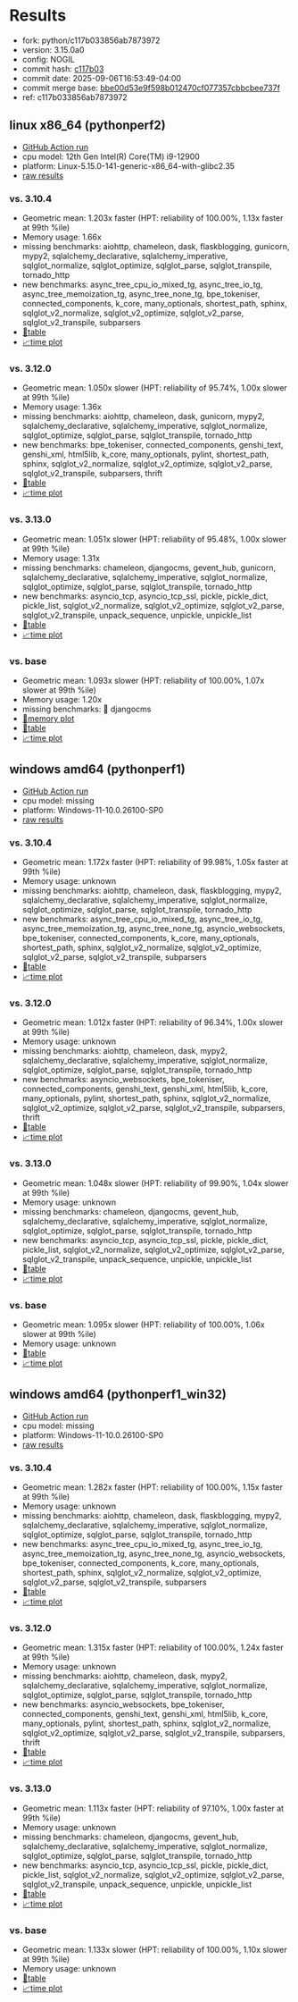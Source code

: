 # Results

- fork: python/c117b033856ab7873972
- version: 3.15.0a0
- config: NOGIL
- commit hash: [c117b03](https://github.com/python/cpython/commit/c117b03)
- commit date: 2025-09-06T16:53:49-04:00
- commit merge base: [bbe00d53e9f598b012470cf077357cbbcbee737f](https://github.com/python/cpython/commit/bbe00d53e9f598b012470cf077357cbbcbee737f)
- ref: c117b033856ab7873972

## linux x86_64 (pythonperf2)

- [GitHub Action run](https://github.com/faster-cpython/benchmarking/actions/runs/17521143321)
- cpu model: 12th Gen Intel(R) Core(TM) i9-12900
- platform: Linux-5.15.0-141-generic-x86_64-with-glibc2.35
- [raw results](bm-20250906-pythonperf2-x86_64-python-c117b033856ab7873972-3.15.0a0-c117b03.json)

### vs. 3.10.4

- Geometric mean: 1.203x faster (HPT: reliability of 100.00%, 1.13x faster at 99th %ile)
- Memory usage: 1.66x
- missing benchmarks: aiohttp, chameleon, dask, flaskblogging, gunicorn, mypy2, sqlalchemy_declarative, sqlalchemy_imperative, sqlglot_normalize, sqlglot_optimize, sqlglot_parse, sqlglot_transpile, tornado_http
- new benchmarks: async_tree_cpu_io_mixed_tg, async_tree_io_tg, async_tree_memoization_tg, async_tree_none_tg, bpe_tokeniser, connected_components, k_core, many_optionals, shortest_path, sphinx, sqlglot_v2_normalize, sqlglot_v2_optimize, sqlglot_v2_parse, sqlglot_v2_transpile, subparsers
- [📄table](bm-20250906-pythonperf2-x86_64-python-c117b033856ab7873972-3.15.0a0-c117b03-vs-3.10.4.md)
- [📈time plot](bm-20250906-pythonperf2-x86_64-python-c117b033856ab7873972-3.15.0a0-c117b03-vs-3.10.4.svg)

### vs. 3.12.0

- Geometric mean: 1.050x slower (HPT: reliability of 95.74%, 1.00x slower at 99th %ile)
- Memory usage: 1.36x
- missing benchmarks: aiohttp, chameleon, dask, gunicorn, mypy2, sqlalchemy_declarative, sqlalchemy_imperative, sqlglot_normalize, sqlglot_optimize, sqlglot_parse, sqlglot_transpile, tornado_http
- new benchmarks: bpe_tokeniser, connected_components, genshi_text, genshi_xml, html5lib, k_core, many_optionals, pylint, shortest_path, sphinx, sqlglot_v2_normalize, sqlglot_v2_optimize, sqlglot_v2_parse, sqlglot_v2_transpile, subparsers, thrift
- [📄table](bm-20250906-pythonperf2-x86_64-python-c117b033856ab7873972-3.15.0a0-c117b03-vs-3.12.0.md)
- [📈time plot](bm-20250906-pythonperf2-x86_64-python-c117b033856ab7873972-3.15.0a0-c117b03-vs-3.12.0.svg)

### vs. 3.13.0

- Geometric mean: 1.051x slower (HPT: reliability of 95.48%, 1.00x slower at 99th %ile)
- Memory usage: 1.31x
- missing benchmarks: chameleon, djangocms, gevent_hub, gunicorn, sqlalchemy_declarative, sqlalchemy_imperative, sqlglot_normalize, sqlglot_optimize, sqlglot_parse, sqlglot_transpile, tornado_http
- new benchmarks: asyncio_tcp, asyncio_tcp_ssl, pickle, pickle_dict, pickle_list, sqlglot_v2_normalize, sqlglot_v2_optimize, sqlglot_v2_parse, sqlglot_v2_transpile, unpack_sequence, unpickle, unpickle_list
- [📄table](bm-20250906-pythonperf2-x86_64-python-c117b033856ab7873972-3.15.0a0-c117b03-vs-3.13.0.md)
- [📈time plot](bm-20250906-pythonperf2-x86_64-python-c117b033856ab7873972-3.15.0a0-c117b03-vs-3.13.0.svg)

### vs. base

- Geometric mean: 1.093x slower (HPT: reliability of 100.00%, 1.07x slower at 99th %ile)
- Memory usage: 1.20x
- missing benchmarks: 🔴 djangocms
- [🧠memory plot](bm-20250906-pythonperf2-x86_64-python-c117b033856ab7873972-3.15.0a0-c117b03-vs-base-mem.svg)
- [📄table](bm-20250906-pythonperf2-x86_64-python-c117b033856ab7873972-3.15.0a0-c117b03-vs-base.md)
- [📈time plot](bm-20250906-pythonperf2-x86_64-python-c117b033856ab7873972-3.15.0a0-c117b03-vs-base.svg)

## windows amd64 (pythonperf1)

- [GitHub Action run](https://github.com/faster-cpython/benchmarking/actions/runs/17521143321)
- cpu model: missing
- platform: Windows-11-10.0.26100-SP0
- [raw results](bm-20250906-pythonperf1-amd64-python-c117b033856ab7873972-3.15.0a0-c117b03.json)

### vs. 3.10.4

- Geometric mean: 1.172x faster (HPT: reliability of 99.98%, 1.05x faster at 99th %ile)
- Memory usage: unknown
- missing benchmarks: aiohttp, chameleon, dask, flaskblogging, mypy2, sqlalchemy_declarative, sqlalchemy_imperative, sqlglot_normalize, sqlglot_optimize, sqlglot_parse, sqlglot_transpile, tornado_http
- new benchmarks: async_tree_cpu_io_mixed_tg, async_tree_io_tg, async_tree_memoization_tg, async_tree_none_tg, asyncio_websockets, bpe_tokeniser, connected_components, k_core, many_optionals, shortest_path, sphinx, sqlglot_v2_normalize, sqlglot_v2_optimize, sqlglot_v2_parse, sqlglot_v2_transpile, subparsers
- [📄table](bm-20250906-pythonperf1-amd64-python-c117b033856ab7873972-3.15.0a0-c117b03-vs-3.10.4.md)
- [📈time plot](bm-20250906-pythonperf1-amd64-python-c117b033856ab7873972-3.15.0a0-c117b03-vs-3.10.4.svg)

### vs. 3.12.0

- Geometric mean: 1.012x faster (HPT: reliability of 96.34%, 1.00x slower at 99th %ile)
- Memory usage: unknown
- missing benchmarks: aiohttp, chameleon, dask, mypy2, sqlalchemy_declarative, sqlalchemy_imperative, sqlglot_normalize, sqlglot_optimize, sqlglot_parse, sqlglot_transpile, tornado_http
- new benchmarks: asyncio_websockets, bpe_tokeniser, connected_components, genshi_text, genshi_xml, html5lib, k_core, many_optionals, pylint, shortest_path, sphinx, sqlglot_v2_normalize, sqlglot_v2_optimize, sqlglot_v2_parse, sqlglot_v2_transpile, subparsers, thrift
- [📄table](bm-20250906-pythonperf1-amd64-python-c117b033856ab7873972-3.15.0a0-c117b03-vs-3.12.0.md)
- [📈time plot](bm-20250906-pythonperf1-amd64-python-c117b033856ab7873972-3.15.0a0-c117b03-vs-3.12.0.svg)

### vs. 3.13.0

- Geometric mean: 1.048x slower (HPT: reliability of 99.90%, 1.04x slower at 99th %ile)
- Memory usage: unknown
- missing benchmarks: chameleon, djangocms, gevent_hub, sqlalchemy_declarative, sqlalchemy_imperative, sqlglot_normalize, sqlglot_optimize, sqlglot_parse, sqlglot_transpile, tornado_http
- new benchmarks: asyncio_tcp, asyncio_tcp_ssl, pickle, pickle_dict, pickle_list, sqlglot_v2_normalize, sqlglot_v2_optimize, sqlglot_v2_parse, sqlglot_v2_transpile, unpack_sequence, unpickle, unpickle_list
- [📄table](bm-20250906-pythonperf1-amd64-python-c117b033856ab7873972-3.15.0a0-c117b03-vs-3.13.0.md)
- [📈time plot](bm-20250906-pythonperf1-amd64-python-c117b033856ab7873972-3.15.0a0-c117b03-vs-3.13.0.svg)

### vs. base

- Geometric mean: 1.095x slower (HPT: reliability of 100.00%, 1.06x slower at 99th %ile)
- Memory usage: unknown
- [📄table](bm-20250906-pythonperf1-amd64-python-c117b033856ab7873972-3.15.0a0-c117b03-vs-base.md)
- [📈time plot](bm-20250906-pythonperf1-amd64-python-c117b033856ab7873972-3.15.0a0-c117b03-vs-base.svg)

## windows amd64 (pythonperf1_win32)

- [GitHub Action run](https://github.com/faster-cpython/benchmarking/actions/runs/17521143321)
- cpu model: missing
- platform: Windows-11-10.0.26100-SP0
- [raw results](bm-20250906-pythonperf1_win32-amd64-python-c117b033856ab7873972-3.15.0a0-c117b03.json)

### vs. 3.10.4

- Geometric mean: 1.282x faster (HPT: reliability of 100.00%, 1.15x faster at 99th %ile)
- Memory usage: unknown
- missing benchmarks: aiohttp, chameleon, dask, flaskblogging, mypy2, sqlalchemy_declarative, sqlalchemy_imperative, sqlglot_normalize, sqlglot_optimize, sqlglot_parse, sqlglot_transpile, tornado_http
- new benchmarks: async_tree_cpu_io_mixed_tg, async_tree_io_tg, async_tree_memoization_tg, async_tree_none_tg, asyncio_websockets, bpe_tokeniser, connected_components, k_core, many_optionals, shortest_path, sphinx, sqlglot_v2_normalize, sqlglot_v2_optimize, sqlglot_v2_parse, sqlglot_v2_transpile, subparsers
- [📄table](bm-20250906-pythonperf1_win32-amd64-python-c117b033856ab7873972-3.15.0a0-c117b03-vs-3.10.4.md)
- [📈time plot](bm-20250906-pythonperf1_win32-amd64-python-c117b033856ab7873972-3.15.0a0-c117b03-vs-3.10.4.svg)

### vs. 3.12.0

- Geometric mean: 1.315x faster (HPT: reliability of 100.00%, 1.24x faster at 99th %ile)
- Memory usage: unknown
- missing benchmarks: aiohttp, chameleon, dask, mypy2, sqlalchemy_declarative, sqlalchemy_imperative, sqlglot_normalize, sqlglot_optimize, sqlglot_parse, sqlglot_transpile, tornado_http
- new benchmarks: asyncio_websockets, bpe_tokeniser, connected_components, genshi_text, genshi_xml, html5lib, k_core, many_optionals, pylint, shortest_path, sphinx, sqlglot_v2_normalize, sqlglot_v2_optimize, sqlglot_v2_parse, sqlglot_v2_transpile, subparsers, thrift
- [📄table](bm-20250906-pythonperf1_win32-amd64-python-c117b033856ab7873972-3.15.0a0-c117b03-vs-3.12.0.md)
- [📈time plot](bm-20250906-pythonperf1_win32-amd64-python-c117b033856ab7873972-3.15.0a0-c117b03-vs-3.12.0.svg)

### vs. 3.13.0

- Geometric mean: 1.113x faster (HPT: reliability of 97.10%, 1.00x faster at 99th %ile)
- Memory usage: unknown
- missing benchmarks: chameleon, djangocms, gevent_hub, sqlalchemy_declarative, sqlalchemy_imperative, sqlglot_normalize, sqlglot_optimize, sqlglot_parse, sqlglot_transpile, tornado_http
- new benchmarks: asyncio_tcp, asyncio_tcp_ssl, pickle, pickle_dict, pickle_list, sqlglot_v2_normalize, sqlglot_v2_optimize, sqlglot_v2_parse, sqlglot_v2_transpile, unpack_sequence, unpickle, unpickle_list
- [📄table](bm-20250906-pythonperf1_win32-amd64-python-c117b033856ab7873972-3.15.0a0-c117b03-vs-3.13.0.md)
- [📈time plot](bm-20250906-pythonperf1_win32-amd64-python-c117b033856ab7873972-3.15.0a0-c117b03-vs-3.13.0.svg)

### vs. base

- Geometric mean: 1.133x slower (HPT: reliability of 100.00%, 1.10x slower at 99th %ile)
- Memory usage: unknown
- [📄table](bm-20250906-pythonperf1_win32-amd64-python-c117b033856ab7873972-3.15.0a0-c117b03-vs-base.md)
- [📈time plot](bm-20250906-pythonperf1_win32-amd64-python-c117b033856ab7873972-3.15.0a0-c117b03-vs-base.svg)

